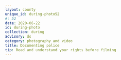 ```yaml
---
layout: county 
unique_id: during-photo52
#: 52
date: 2020-06-22
id: during-photo
collection: during
advisory: do
category: photography and video
title: Documenting police
tip: Read and understand your rights before filming
---
```

